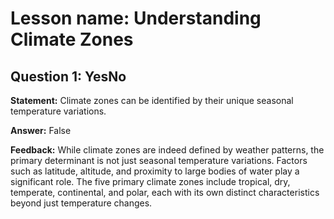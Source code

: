 # Lesson name: Understanding Climate Zones

## Question 1: YesNo

**Statement:** Climate zones can be identified by their unique seasonal temperature variations.

**Answer:** False

**Feedback:**
While climate zones are indeed defined by weather patterns, the primary determinant is not just seasonal temperature variations. Factors such as latitude, altitude, and proximity to large bodies of water play a significant role. The five primary climate zones include tropical, dry, temperate, continental, and polar, each with its own distinct characteristics beyond just temperature changes.

